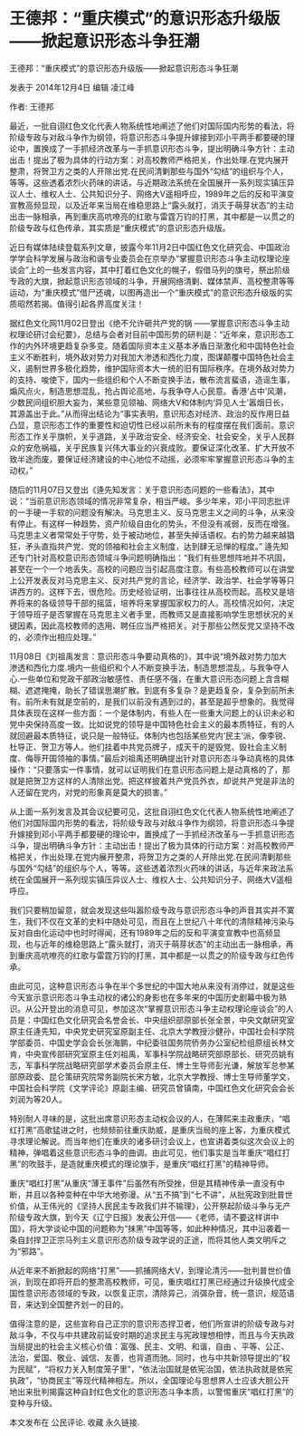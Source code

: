 # 王德邦：“重庆模式”的意识形态升级版——掀起意识形态斗争狂潮

王德邦：“重庆模式”的意识形态升级版——掀起意识形态斗争狂潮

发表于 2014年12月4日 编辑 凌江峰

作者: 王德邦

最近，一批自诩红色文化代表人物系统性地阐述了他们对国际国内形势的看法，将阶级专政与对敌斗争作为纲领，将意识形态斗争提升嫁接到邓小平两手都要硬的理论中，置换成了一手抓经济改革与一手抓意识形态斗争，提出明确斗争方针：主动出击！提出了极为具体的行动方案：对高校教师严格把关，作出处理.在党内展开整肃，将贺卫方之类的人开除出党.在民间清剿那些与国外“勾结”的组织与个人，等等。这些透着浓烈火药味的讲话，与近期政法系统在全国展开一系列现实镇压异议人士、维权人士、公共知识分子、网络大V遥相呼应，1989年之后的反和平演变宣教高频显现，以及近年来当局在维稳思路上“露头就打，消灭于萌芽状态”的主动出击一脉相承，再到重庆高吭嘹亮的红歌与雷霆万钧的打黑，其中都是一以贯之的阶级专政与红色传承，其实质是“重庆模式”的意识形态升级版。

近日有媒体陆续登载系列文章，披露今年11月2日中国红色文化研究会、中国政治学学会科学发展与政治和谐专业委员会在京举办“掌握意识形态斗争主动权理论座谈会”上的一些发言内容，其中打着红色文化的幌子，假借马列的旗号，祭出阶级专政的大旗，掀起意识形态领域的斗争，开展网络清剿、媒体禁声、高校整肃等等运动，为“重庆模式”借尸还魂，以图再造出一个“重庆模式”的意识形态升级版的实质昭然若揭。值得引起各界高度关注！

据红色文化网11月02日登出《绝不允许砸共产党的锅 ——掌握意识形态斗争主动权理论研讨会纪要》，总结与会者对目前中国形势的研判是：“近年来，意识形态工作的内外环境更趋复杂多变。随着国际资本主义基本矛盾日渐激化和中国特色社会主义不断胜利，境外敌对势力对我加大渗透和西化力度，图谋颠覆中国特色社会主义，遏制世界多极化趋势，维护国际资本大一统的旧有国际秩序。在境外敌对势力的支持、唆使下，国内一些组织和个人不断变换手法，散布流言蜚语，造谣生事，煽风点火，制造思想混乱，抢占舆论高地，与我争夺人心民意。香港‘占中’风潮，少数民间组织胆大妄为，某些意见领袖、网络大V和体制内‘异见人士’嚣烟日长，其源盖出于此。”从而得出结论为“事实表明，意识形态对经济、政治的反作用日益凸显，意识形态工作的重要性和迫切性已经以前所未有的程度摆在我们面前。意识形态工作关乎旗帜，关乎道路，关乎政治安全、经济安全、社会安全，关乎人民群众的安危祸福，关乎民族复兴伟大事业的兴衰成败。要保证深化改革、扩大开放不致半途而废，要保证经济建设的中心地位不动摇，必须牢牢掌握意识形态斗争的主动权。”

随后的11月07日又登出《逄先知发言：关于意识形态问题的一些看法》，其中说：“当前意识形态领域的情况非常复杂，相当严峻。多少年来，邓小平同志批评的一手硬一手软的问题没有解决。马克思主义、反马克思主义之间的斗争，从来没有停止。有这样一种趋势，资产阶级自由化的势头，不但没有减弱，反而在增强。马克思主义者常常处于守势，处于被动地位，甚至失掉话语权。右的势力越来越猖狂，矛头直指共产党、党的领袖和社会主义制度，达到肆无忌惮的程度。” 逄先知还专门针对高校意识形态领域斗争问题明确指出：“我们有些思想阵地并不巩固，甚至在一个一个地丢失。高校的问题应当引起高度注意。有些高校教师可以在讲堂上公开发表反对马克思主义、反对共产党的言论，经济学、政治学、社会学等等只讲西方的。这样下去，很危险。历史经验证明，出事往往从高校而起。高校又是培养将来的各级领导干部的摇篮，培养将来掌握国家权力的人。高校情况如何，决定于领导班子是否掌握在马克思主义者手里，而教师又是直接影响学生思想状况的关键因素，因此高校教师的选用、聘任应当严格把关。对于那些公然反党又坚持不改的，必须作出相应处理。”

11月08日《刘祖禹发言：意识形态斗争要动真格的》，其中说“境外敌对势力加大渗透和西化力度.境内一些组织和个人不断变换手法，制造思想混乱，与我争夺人心.一些单位和党政干部政治敏感性、责任感不强，在重大意识形态问题上含含糊糊、遮遮掩掩，助长了错误思潮扩散。到底有多复杂？是更趋复杂，复杂到前所未有。前所未有就是空前的，是我们以前没有遇到过的，甚至是超乎想象的。我觉得具体表现在这样一些方面：一个是体制内，有些人在一些重大问题上的认识未必和党中央保持高度一致。比如说党的领导是中国特色社会主义的最本质特征，有的人就回避最本质特征，说只是一般特征。体制内也包括某些党内‘民主’派，像李锐、杜导正、贺卫方等人。他们挂着中共党员牌子，成天干的是毁党、毁社会主义制度、侮辱开国领袖的事情。”最后刘祖禹还明确提出针对意识形态斗争动真格的具体操作：“只要落实一件事情，就可以证明我们在意识形态问题上是动真格的了，那就是把贺卫方这样的人清除出党。把这样披着共产党员外衣，却说共产党是非法的人还留在党内，对党的形象真是莫大的损害。”

从上面一系列发言及其会议纪要可见，这批自诩红色文化代表人物系统性地阐述了他们对国际国内形势的看法，将阶级专政与对敌斗争作为纲领，将意识形态斗争提升嫁接到邓小平两手都要硬的理论中，置换成了一手抓经济改革与一手抓意识形态斗争，提出明确斗争方针：主动出击！提出了极为具体的行动方案：对高校教师严格把关，作出处理.在党内展开整肃，将贺卫方之类的人开除出党.在民间清剿那些与国外“勾结”的组织与个人，等等。这些透着浓烈火药味的讲话，与近年来政法系统在全国展开一系列现实镇压异议人士、维权人士、公共知识分子、网络大V遥相呼应。

我们只要稍加留意，就会发现这些叫嚣阶级专政与意识形态斗争的声音其实并不寞生，我们不仅在文革的史料中随处可见，而且在上世纪八十年代的清除精神污染与反对自由化运动中也时时得闻，还有1989年之后的反和平演变宣教中也高频显现，也与近年的维稳思路上“露头就打，消灭于萌芽状态”的主动出击一脉相承，再到重庆高吭嘹亮的红歌与雷霆万钧的打黑，其中都是一以贯之的阶级专政与红色传承。

由此可见，这种意识形态斗争在半个多世纪的中国大地从来没有消停过，就是这些今天宣示意识形态斗争主动权的诸公的身影也在多年来的中国历史剧幕中极为熟识。从公开登出的消息可见，参加这次“掌握意识形态斗争主动权理论座谈会”的人员是：中国红色文化研究会名誉会长、中央组织部原部长张全景，中央文献研究室原主任逄先知，中央党史研究室原副主任、北京大学教授沙健孙，中国社会科学院学部委员、中国史学会会长张海鹏，中纪委驻国务院侨务办公室纪检组原组长林文肯，中央宣传部研究室原主任刘祖禹，军事科学院战略研究部原部长、研究员姚有志，军事科学院战略研究部学术委员会原主任、博士生导师彭光谦，解放军总参某部原政委、昆仑策研究院常务副院长宋方敏，北京大学教授、博士生导师董学文，中国社会科学院《文学评论》原副主编、研究员曾镇南，中国红色文化研究会会长刘润为等20人。

特别耐人寻味的是，这批出席意识形态主动权会议的人，在薄熙来主政重庆，“唱红打黑”高歌猛进之时，也频频前往重庆助威，是重庆当局的座上客，为重庆模式寻求理论解说。而当年他们在重庆的诸多研讨会议上，也宣讲着类似这次会议上的精神，弹唱着这些意识形态斗争的曲调。由此可见，他们事实是当年重庆“唱红打黑”的吹鼓手，是造就重庆模式的理论旗手，是重庆“唱红打黑”的精神导师。

重庆“唱红打黑”从重庆“薄王事件”后虽然有所受挫，但是其精神传承一直没有中断，并且以各种变种在中华大地弥漫。从“五不搞”到“七不讲”，从批宪政到批普世价值，从王伟光的《坚持人民民主专政我们并不输理》，公开祭起阶级斗争与无产阶级专政大旗，到今天《辽宁日报》发表公开信——《老师，请不要这样讲中国》，将大学谈论中国的问题称为“抹黑”中国等等，如此种种情况，其中沿袭着一条自封捍卫正宗马列主义意识形态阶级专政学说的正途，而将其他人类文明斥之为“邪路”。

从近年来不断掀起的网络“打黑”——抓捕网络大V，到理论清污——批判普世价值派，到现在即将开启的整肃高校教师，可见，重庆唱红打黑已经通过升级换代成全国性意识形态领域的专政，以恢复正宗，清除异己，消弭杂音，统一意识，规范语音，来达到全国整齐划一的目的。

值得注意的是，这些宣称自己正宗的意识形态捍卫者，他们所宣讲的阶级专政与对敌斗争，不仅与中共建政前延安时期的追求民主与宪政理想相悖，而且与今天执政当局提出的社会主义核心价值：富强、民主、文明、和谐，自由 、平等、公正、法治，爱国、敬业、诚信、友善，也背道而驰。同时，也与中共新领导提出的“权为民赋”，“将权力关入制度笼子里”，“依法治国就是依宪治国，依法执政就是依宪执政”，“协商民主”等现代精神相左。所以，全国理论与思想界人士应该大胆公开地出来批判揭露这种自封红色文化的意识形态斗争本质，以警惕重庆“唱红打黑”的变种与升级。

本文发布在 公民评论. 收藏 永久链接.